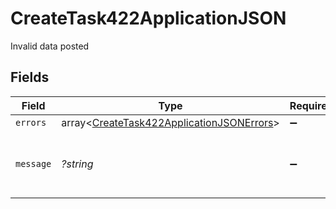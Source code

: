 # CreateTask422ApplicationJSON

Invalid data posted


## Fields

| Field                                                                                                      | Type                                                                                                       | Required                                                                                                   | Description                                                                                                | Example                                                                                                    |
| ---------------------------------------------------------------------------------------------------------- | ---------------------------------------------------------------------------------------------------------- | ---------------------------------------------------------------------------------------------------------- | ---------------------------------------------------------------------------------------------------------- | ---------------------------------------------------------------------------------------------------------- |
| `errors`                                                                                                   | array<[CreateTask422ApplicationJSONErrors](../../models/operations/CreateTask422ApplicationJSONErrors.md)> | :heavy_minus_sign:                                                                                         | N/A                                                                                                        |                                                                                                            |
| `message`                                                                                                  | *?string*                                                                                                  | :heavy_minus_sign:                                                                                         | N/A                                                                                                        | The given data was invalid.                                                                                |